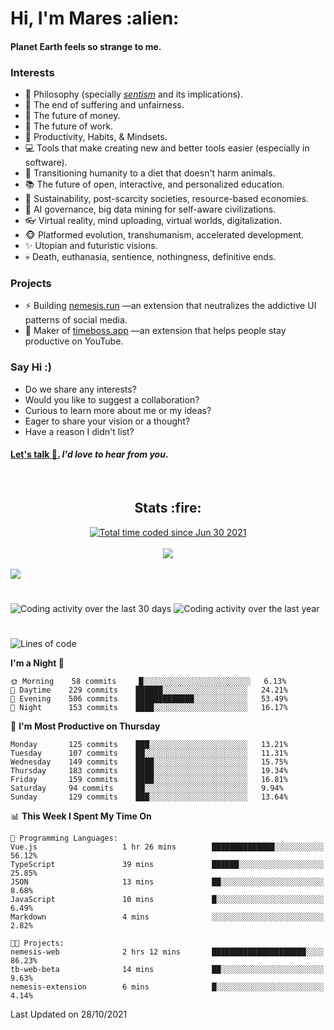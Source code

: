 <h1>Hi, I'm Mares :alien:</h1>

#### Planet Earth feels so strange to me.

### **Interests**

- 🌊 Philosophy (specially [_sentism_][sentismmedium] and its implications).
- 🎯 The end of suffering and unfairness.
- 💸 The future of money.
- 💼 The future of work.
- 🧠 Productivity, Habits, & Mindsets.
- 💻 Tools that make creating new and better tools easier (especially in software).
- 🥗 Transitioning humanity to a diet that doesn't harm animals.
- 📚 The future of open, interactive, and personalized education.
- 🌱 Sustainability, post-scarcity societies, resource-based economies.
- 🤖 AI governance, big data mining for self-aware civilizations.
- 👓 Virtual reality, mind uploading, virtual worlds, digitalization.
- 🐵 Platformed evolution, transhumanism, accelerated development.
- ✨ Utopian and futuristic visions.
- 💀 Death, euthanasia, sentience, nothingness, definitive ends.


### **Projects**

- ⚡ Building [nemesis.run](https://nemesis.run) —an extension that neutralizes the addictive UI patterns of social media.
- 💎 Maker of [timeboss.app](https://timeboss.app) —an extension that helps people stay productive on YouTube.


### **Say Hi :)**

- Do we share any interests?
- Would you like to suggest a collaboration?
- Curious to learn more about me or my ideas?
- Eager to share your vision or a thought?
- Have a reason I didn't list?

#### [Let's talk :wave:.](mailto:mareszhar@gmail.com) _I'd love to hear from you_.

[sentismmedium]: https://medium.com/@mareszhar/born-a-prisoner-a-reflection-about-life-its-struggles-and-a-plan-to-escape-d8566ce9b026

<br>

<h2 align="center">Stats :fire:</h2>

<div align="center">
  <a href="https://wakatime.com/@cfdc0e0d-4860-4b62-9ff0-cb659185525e">
    <img src="https://wakatime.com/badge/user/cfdc0e0d-4860-4b62-9ff0-cb659185525e.svg" alt="Total time coded since Jun 30 2021" />
  </a>
</div>

<br>

<div align="center">
  <img src="https://github-readme-streak-stats.herokuapp.com?user=mareszhar&theme=black-ice&hide_border=true&stroke=FFFFFF15&ring=DF8FFE&fire=DF8FFE&currStreakLabel=DF8FFE&background=1A232A&currStreakNum=86FFAB">
</div>

<!-- Add or remove this: &dates=B1AAB3FF at the end of the streak stats URL if they get bugged and aren't updating -->

<br>

<img src="https://activity-graph.herokuapp.com/graph?username=mareszhar&theme=nord&bg_color=00000000&color=979797&line=DF8FFE&point=00000000&area=true&hide_border=true">

<br>

<h1></h1>

<img src="https://wakatime.com/share/@mares/5df0ff02-9c79-41b4-b540-51dc9c65a57b.svg" alt="Coding activity over the last 30 days" />
<img src="https://wakatime.com/share/@mares/ea89ba71-f374-40af-930c-e0655909fe37.svg" alt="Coding activity over the last year" />

<h1></h1>

<!--START_SECTION:waka-->
![Lines of code](https://img.shields.io/badge/From%20Hello%20World%20I%27ve%20Written-156441%20lines%20of%20code-blue)

**I'm a Night 🦉** 

```text
🌞 Morning    58 commits     █░░░░░░░░░░░░░░░░░░░░░░░░   6.13% 
🌆 Daytime    229 commits    ██████░░░░░░░░░░░░░░░░░░░   24.21% 
🌃 Evening    506 commits    █████████████░░░░░░░░░░░░   53.49% 
🌙 Night      153 commits    ████░░░░░░░░░░░░░░░░░░░░░   16.17%

```
📅 **I'm Most Productive on Thursday** 

```text
Monday       125 commits    ███░░░░░░░░░░░░░░░░░░░░░░   13.21% 
Tuesday      107 commits    ██░░░░░░░░░░░░░░░░░░░░░░░   11.31% 
Wednesday    149 commits    ████░░░░░░░░░░░░░░░░░░░░░   15.75% 
Thursday     183 commits    ████░░░░░░░░░░░░░░░░░░░░░   19.34% 
Friday       159 commits    ████░░░░░░░░░░░░░░░░░░░░░   16.81% 
Saturday     94 commits     ██░░░░░░░░░░░░░░░░░░░░░░░   9.94% 
Sunday       129 commits    ███░░░░░░░░░░░░░░░░░░░░░░   13.64%

```


📊 **This Week I Spent My Time On** 

```text
💬 Programming Languages: 
Vue.js                   1 hr 26 mins        ██████████████░░░░░░░░░░░   56.12% 
TypeScript               39 mins             ██████░░░░░░░░░░░░░░░░░░░   25.85% 
JSON                     13 mins             ██░░░░░░░░░░░░░░░░░░░░░░░   8.68% 
JavaScript               10 mins             █░░░░░░░░░░░░░░░░░░░░░░░░   6.49% 
Markdown                 4 mins              ░░░░░░░░░░░░░░░░░░░░░░░░░   2.82%

🐱‍💻 Projects: 
nemesis-web              2 hrs 12 mins       █████████████████████░░░░   86.23% 
tb-web-beta              14 mins             ██░░░░░░░░░░░░░░░░░░░░░░░   9.63% 
nemesis-extension        6 mins              █░░░░░░░░░░░░░░░░░░░░░░░░   4.14%

```


 Last Updated on 28/10/2021
<!--END_SECTION:waka-->
